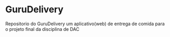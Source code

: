 # GuruDelivery
Repositorio do GuruDelivery um aplicativo(web) de entrega de comida para o projeto final da disciplina de DAC
